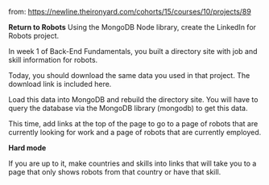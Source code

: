 from: https://newline.theironyard.com/cohorts/15/courses/10/projects/89


**Return to Robots**
Using the MongoDB Node library, create the LinkedIn for Robots project.

In week 1 of Back-End Fundamentals, you built a directory site with job and skill information for robots.

Today, you should download the same data you used in that project. The download link is included here.

Load this data into MongoDB and rebuild the directory site. You will have to query the database via the MongoDB library (mongodb) to get this data.

This time, add links at the top of the page to go to a page of robots that are currently looking for work and a page of robots that are currently employed.

**Hard mode**

If you are up to it, make countries and skills into links that will take you to a page that only shows robots from that country or have that skill.
